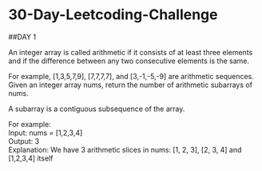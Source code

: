 # 30-Day-Leetcoding-Challenge



##DAY 1 <br>



An integer array is called arithmetic if it consists of at least three elements and if the difference between any two consecutive elements is the same.<br>

For example, [1,3,5,7,9], [7,7,7,7], and [3,-1,-5,-9] are arithmetic sequences.<br>
Given an integer array nums, return the number of arithmetic subarrays of nums.<br>

A subarray is a contiguous subsequence of the array.<br>

For example: <br>
Input: nums = [1,2,3,4]<br>
Output: 3<br>
Explanation: We have 3 arithmetic slices in nums: [1, 2, 3], [2, 3, 4] and [1,2,3,4] itself<br>
